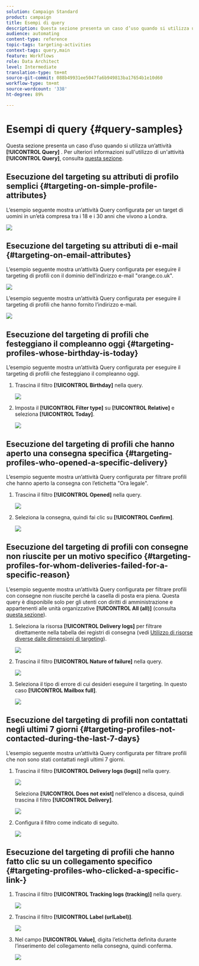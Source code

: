 ```yaml
---
solution: Campaign Standard
product: campaign
title: Esempi di query
description: Questa sezione presenta un caso d’uso quando si utilizza un’attività Query .
audience: automating
content-type: reference
topic-tags: targeting-activities
context-tags: query,main
feature: Workflows
role: Data Architect
level: Intermediate
translation-type: tm+mt
source-git-commit: 088b49931ee5047fa6b949813ba17654b1e10d60
workflow-type: tm+mt
source-wordcount: '338'
ht-degree: 89%

---
```



# Esempi di query {#query-samples}

Questa sezione presenta un caso d’uso quando si utilizza un’attività **[!UICONTROL Query]** . Per ulteriori informazioni sull&#39;utilizzo di un&#39;attività **[!UICONTROL Query]**, consulta [questa sezione](../../automating/using/query.md).

## Esecuzione del targeting su attributi di profilo semplici {#targeting-on-simple-profile-attributes}

L’esempio seguente mostra un’attività Query configurata per un target di uomini in un’età compresa tra i 18 e i 30 anni che vivono a Londra.

![](assets/query_sample_1.png)

## Esecuzione del targeting su attributi di e-mail {#targeting-on-email-attributes}

L’esempio seguente mostra un’attività Query configurata per eseguire il targeting di profili con il dominio dell’indirizzo e-mail &quot;orange.co.uk&quot;.

![](assets/query_sample_emaildomain.png)

L’esempio seguente mostra un’attività Query configurata per eseguire il targeting di profili che hanno fornito l’indirizzo e-mail.

![](assets/query_sample_emailnotempty.png)

## Esecuzione del targeting di profili che festeggiano il compleanno oggi {#targeting-profiles-whose-birthday-is-today}

L’esempio seguente mostra un’attività Query configurata per eseguire il targeting di profili che festeggiano il compleanno oggi.

1. Trascina il filtro **[!UICONTROL Birthday]** nella query.

   ![](assets/query_sample_birthday.png)

1. Imposta il **[!UICONTROL Filter type]** su **[!UICONTROL Relative]** e seleziona **[!UICONTROL Today]**.

   ![](assets/query_sample_birthday2.png)

## Esecuzione del targeting di profili che hanno aperto una consegna specifica {#targeting-profiles-who-opened-a-specific-delivery}

L’esempio seguente mostra un’attività Query configurata per filtrare profili che hanno aperto la consegna con l’etichetta &quot;Ora legale&quot;.

1. Trascina il filtro **[!UICONTROL Opened]** nella query.

   ![](assets/query_sample_opened.png)

1. Seleziona la consegna, quindi fai clic su **[!UICONTROL Confirm]**.

   ![](assets/query_sample_opened2.png)

## Esecuzione del targeting di profili con consegne non riuscite per un motivo specifico {#targeting-profiles-for-whom-deliveries-failed-for-a-specific-reason}

L’esempio seguente mostra un’attività Query configurata per filtrare profili con consegne non riuscite perché la casella di posta era piena. Questa query è disponibile solo per gli utenti con diritti di amministrazione e appartenenti alle unità organizzative **[!UICONTROL All (all)]** (consulta [questa sezione](../../administration/using/organizational-units.md)).

1. Seleziona la risorsa **[!UICONTROL Delivery logs]** per filtrare direttamente nella tabella dei registri di consegna (vedi [Utilizzo di risorse diverse dalle dimensioni di targeting](../../automating/using/using-resources-different-from-targeting-dimensions.md)).

   ![](assets/query_sample_failure1.png)

1. Trascina il filtro **[!UICONTROL Nature of failure]** nella query.

   ![](assets/query_sample_failure2.png)

1. Seleziona il tipo di errore di cui desideri eseguire il targeting. In questo caso **[!UICONTROL Mailbox full]**.

   ![](assets/query_sample_failure3.png)

## Esecuzione del targeting di profili non contattati negli ultimi 7 giorni {#targeting-profiles-not-contacted-during-the-last-7-days}

L’esempio seguente mostra un’attività Query configurata per filtrare profili che non sono stati contattati negli ultimi 7 giorni.

1. Trascina il filtro **[!UICONTROL Delivery logs (logs)]** nella query.

   ![](assets/query_sample_7days.png)

   Seleziona **[!UICONTROL Does not exist]** nell’elenco a discesa, quindi trascina il filtro **[!UICONTROL Delivery]**.

   ![](assets/query_sample_7days1.png)

1. Configura il filtro come indicato di seguito.

   ![](assets/query_sample_7days2.png)

## Esecuzione del targeting di profili che hanno fatto clic su un collegamento specifico {#targeting-profiles-who-clicked-a-specific-link-}

1. Trascina il filtro **[!UICONTROL Tracking logs (tracking)]** nella query.

   ![](assets/query_sample_trackinglogs.png)

1. Trascina il filtro **[!UICONTROL Label (urlLabel)]**.

   ![](assets/query_sample_trackinglogs2.png)

1. Nel campo **[!UICONTROL Value]**, digita l’etichetta definita durante l’inserimento del collegamento nella consegna, quindi conferma.

   ![](assets/query_sample_trackinglogs3.png)
